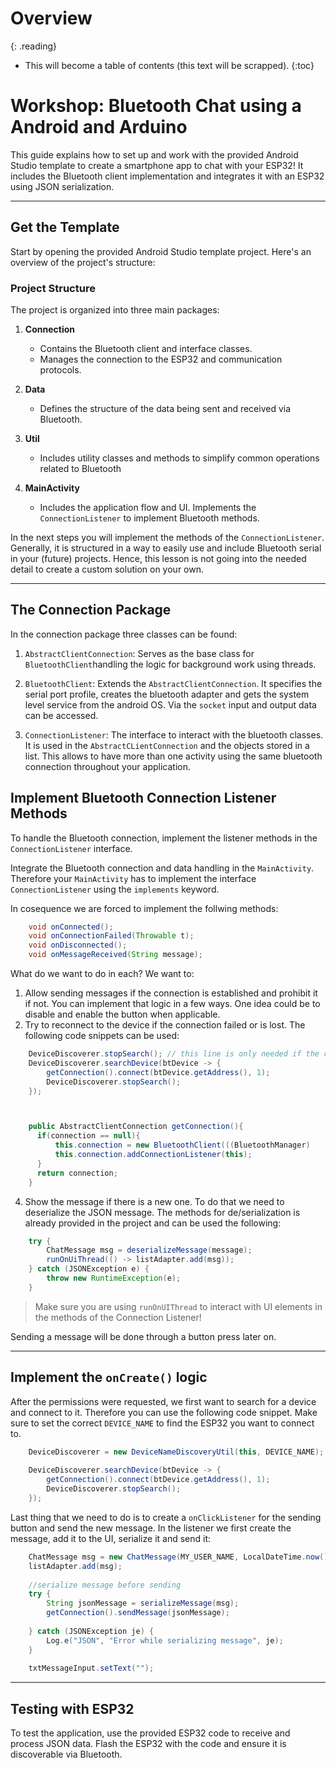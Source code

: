 # Overview
{: .reading}

* This will become a table of contents (this text will be scrapped).
{:toc}



# Workshop: Bluetooth Chat using a Android and Arduino

This guide explains how to set up and work with the provided Android Studio template to create a smartphone app to chat with your ESP32! It includes the Bluetooth client implementation and integrates it with an ESP32 using JSON serialization. 

---

## Get the Template

Start by opening the provided Android Studio template project. Here's an overview of the project's structure:

### Project Structure
The project is organized into three main packages:

1. **Connection**
   - Contains the Bluetooth client and interface classes.
   - Manages the connection to the ESP32 and communication protocols.

2. **Data**
   - Defines the structure of the data being sent and received via Bluetooth.

3. **Util**
   - Includes utility classes and methods to simplify common operations related to Bluetooth

4. **MainActivity**
   - Includes the application flow and UI. Implements the `ConnectionListener` to implement Bluetooth methods.
  
In the next steps you will implement the methods of the `ConnectionListener`. Generally, it is structured in a way to easily use and include Bluetooth serial in your (future) projects. Hence, this lesson is not going into the needed detail to create a custom solution on your own.

---

## The Connection Package

In the connection package three classes can be found:

1. `AbstractClientConnection`:  Serves as the base class for `BluetoothClient`handling the logic for background work using threads.

2. `BluetoothClient`: Extends the `AbstractClientConnection`. It specifies the serial port profile, creates the bluetooth adapter and gets the system level service from the android OS. Via the `socket` input and output data can be accessed.

3. `ConnectionListener`: The interface to interact with the bluetooth classes. It is used in the `AbstractCLientConnection` and the objects stored in a list. This allows to have more than one activity using the same bluetooth connection throughout your application.

## Implement Bluetooth Connection Listener Methods

To handle the Bluetooth connection, implement the listener methods in the `ConnectionListener` interface.

Integrate the Bluetooth connection and data handling in the `MainActivity`. Therefore your `MainActivity` has to implement the interface `ConnectionListener` using the `implements` keyword.

In cosequence we are forced to implement the follwing methods:

```java
    void onConnected();
    void onConnectionFailed(Throwable t);
    void onDisconnected();
    void onMessageReceived(String message);
```

What do we want to do in each? We want to:
1. Allow sending messages if the connection is established and prohibit it if not. You can implement that logic in a few ways. One idea could be to disable and enable the button when applicable.
2. Try to reconnect to the device if the connection failed or is lost. The following code snippets can be used:

````java
    DeviceDiscoverer.stopSearch(); // this line is only needed if the connection fails
    DeviceDiscoverer.searchDevice(btDevice -> {
        getConnection().connect(btDevice.getAddress(), 1);
        DeviceDiscoverer.stopSearch();
    });

````
````java


    public AbstractClientConnection getConnection(){
      if(connection == null){
          this.connection = new BluetoothClient(((BluetoothManager)    this.getSystemService(Context.BLUETOOTH_SERVICE)).getAdapter());
          this.connection.addConnectionListener(this);
      }
      return connection;
    }
````


4. Show the message if there is a new one. To do that we need to deserialize the JSON message. The methods for de/serialization is already provided in the project and can be used the following:

````java
    try {
        ChatMessage msg = deserializeMessage(message);
        runOnUiThread(() -> listAdapter.add(msg));
    } catch (JSONException e) {
        throw new RuntimeException(e);
    }
````

> Make sure you are using `runOnUIThread` to interact with UI elements in the methods of the Connection Listener!
 
Sending a message will be done through a button press later on.

---

## Implement the `onCreate()` logic

After the permissions were requested, we first want to search for a device and connect to it. Therefore you can use the following code snippet. Make sure to set the correct `DEVICE_NAME` to find the ESP32 you want to connect to.

````java
    DeviceDiscoverer = new DeviceNameDiscoveryUtil(this, DEVICE_NAME);
    
    DeviceDiscoverer.searchDevice(btDevice -> {
        getConnection().connect(btDevice.getAddress(), 1);
        DeviceDiscoverer.stopSearch();
    });
````

Last thing that we need to do is to create a `onClickListener` for the sending button and send the new message. In the listener we first create the message, add it to the UI, serialize it and send it:

````java
    ChatMessage msg = new ChatMessage(MY_USER_NAME, LocalDateTime.now().toEpochSecond(ZoneOffset.UTC), txtMessageInput.getText().toString());
    listAdapter.add(msg);
    
    //serialize message before sending
    try {
        String jsonMessage = serializeMessage(msg);
        getConnection().sendMessage(jsonMessage);
    
    } catch (JSONException je) {
        Log.e("JSON", "Error while serializing message", je);
    }
    
    txtMessageInput.setText("");

```` 

---

## Testing with ESP32

To test the application, use the provided ESP32 code to receive and process JSON data. Flash the ESP32 with the code and ensure it is discoverable via Bluetooth.
